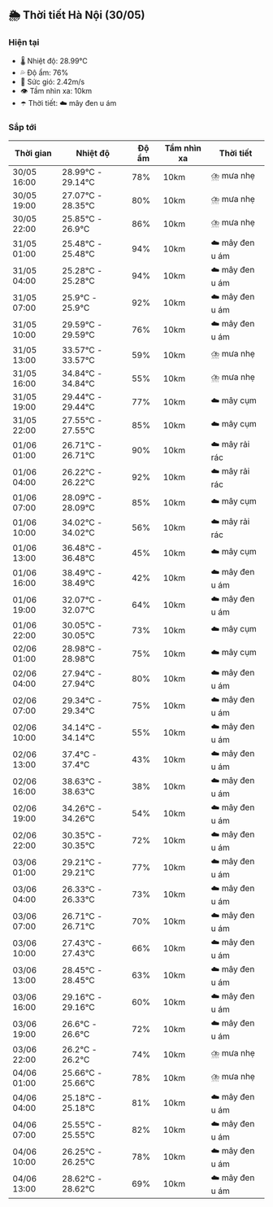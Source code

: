 ## 🌦️ Thời tiết Hà Nội (30/05)

### Hiện tại

- 🌡️ Nhiệt độ: 28.99℃
- 💦 Độ ẩm: 76%
- 💨 Sức gió: 2.42m/s
- 👁️ Tầm nhìn xa: 10km
- ☂️ Thời tiết: ☁️ mây đen u ám

### Sắp tới

| Thời gian | Nhiệt độ | Độ ẩm | Tầm nhìn xa | Thời tiết |
| --- | --- | --- | --- | --- |
| 30/05 16:00 | 28.99℃ - 29.14℃ | 78% | 10km | ⛈️ mưa nhẹ |
| 30/05 19:00 | 27.07℃ - 28.35℃ | 80% | 10km | ⛈️ mưa nhẹ |
| 30/05 22:00 | 25.85℃ - 26.9℃ | 86% | 10km | ⛈️ mưa nhẹ |
| 31/05 01:00 | 25.48℃ - 25.48℃ | 94% | 10km | ☁️ mây đen u ám |
| 31/05 04:00 | 25.28℃ - 25.28℃ | 94% | 10km | ☁️ mây đen u ám |
| 31/05 07:00 | 25.9℃ - 25.9℃ | 92% | 10km | ☁️ mây đen u ám |
| 31/05 10:00 | 29.59℃ - 29.59℃ | 76% | 10km | ☁️ mây đen u ám |
| 31/05 13:00 | 33.57℃ - 33.57℃ | 59% | 10km | ⛈️ mưa nhẹ |
| 31/05 16:00 | 34.84℃ - 34.84℃ | 55% | 10km | ⛈️ mưa nhẹ |
| 31/05 19:00 | 29.44℃ - 29.44℃ | 77% | 10km | ☁️ mây cụm |
| 31/05 22:00 | 27.55℃ - 27.55℃ | 85% | 10km | ☁️ mây cụm |
| 01/06 01:00 | 26.71℃ - 26.71℃ | 90% | 10km | ☁️ mây rải rác |
| 01/06 04:00 | 26.22℃ - 26.22℃ | 92% | 10km | ☁️ mây rải rác |
| 01/06 07:00 | 28.09℃ - 28.09℃ | 85% | 10km | ☁️ mây cụm |
| 01/06 10:00 | 34.02℃ - 34.02℃ | 56% | 10km | ☁️ mây rải rác |
| 01/06 13:00 | 36.48℃ - 36.48℃ | 45% | 10km | ☁️ mây cụm |
| 01/06 16:00 | 38.49℃ - 38.49℃ | 42% | 10km | ☁️ mây đen u ám |
| 01/06 19:00 | 32.07℃ - 32.07℃ | 64% | 10km | ☁️ mây đen u ám |
| 01/06 22:00 | 30.05℃ - 30.05℃ | 73% | 10km | ☁️ mây cụm |
| 02/06 01:00 | 28.98℃ - 28.98℃ | 75% | 10km | ☁️ mây cụm |
| 02/06 04:00 | 27.94℃ - 27.94℃ | 80% | 10km | ☁️ mây đen u ám |
| 02/06 07:00 | 29.34℃ - 29.34℃ | 75% | 10km | ☁️ mây đen u ám |
| 02/06 10:00 | 34.14℃ - 34.14℃ | 55% | 10km | ☁️ mây đen u ám |
| 02/06 13:00 | 37.4℃ - 37.4℃ | 43% | 10km | ☁️ mây đen u ám |
| 02/06 16:00 | 38.63℃ - 38.63℃ | 38% | 10km | ☁️ mây đen u ám |
| 02/06 19:00 | 34.26℃ - 34.26℃ | 54% | 10km | ☁️ mây đen u ám |
| 02/06 22:00 | 30.35℃ - 30.35℃ | 72% | 10km | ☁️ mây đen u ám |
| 03/06 01:00 | 29.21℃ - 29.21℃ | 77% | 10km | ☁️ mây đen u ám |
| 03/06 04:00 | 26.33℃ - 26.33℃ | 73% | 10km | ☁️ mây đen u ám |
| 03/06 07:00 | 26.71℃ - 26.71℃ | 70% | 10km | ☁️ mây đen u ám |
| 03/06 10:00 | 27.43℃ - 27.43℃ | 66% | 10km | ☁️ mây đen u ám |
| 03/06 13:00 | 28.45℃ - 28.45℃ | 63% | 10km | ☁️ mây đen u ám |
| 03/06 16:00 | 29.16℃ - 29.16℃ | 60% | 10km | ☁️ mây đen u ám |
| 03/06 19:00 | 26.6℃ - 26.6℃ | 72% | 10km | ☁️ mây đen u ám |
| 03/06 22:00 | 26.2℃ - 26.2℃ | 74% | 10km | ⛈️ mưa nhẹ |
| 04/06 01:00 | 25.66℃ - 25.66℃ | 78% | 10km | ⛈️ mưa nhẹ |
| 04/06 04:00 | 25.18℃ - 25.18℃ | 81% | 10km | ☁️ mây đen u ám |
| 04/06 07:00 | 25.55℃ - 25.55℃ | 82% | 10km | ☁️ mây đen u ám |
| 04/06 10:00 | 26.25℃ - 26.25℃ | 78% | 10km | ☁️ mây đen u ám |
| 04/06 13:00 | 28.62℃ - 28.62℃ | 69% | 10km | ☁️ mây đen u ám |
